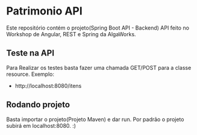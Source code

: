 # Patrimonio API

Este repositório contém o projeto(Spring Boot API - Backend) API feito no Workshop de Angular, REST e Spring da AlgaWorks.

## Teste na API

Para Realizar os testes basta fazer uma chamada GET/POST para a classe resource. Exemplo:
* http://localhost:8080/itens

## Rodando projeto

Basta importar o projeto(Projeto Maven) e dar run. Por padrão o projeto subirá em localhost:8080. :)
